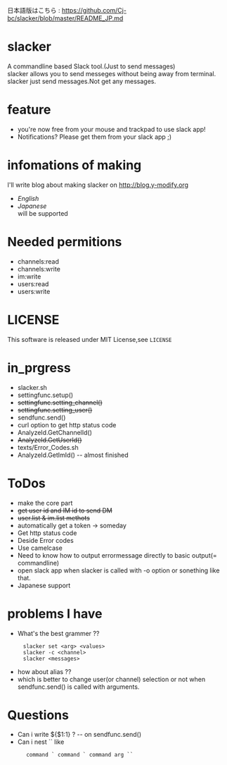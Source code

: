 日本語版はこちら : <https://github.com/Cj-bc/slacker/blob/master/README_JP.md>

# slacker  
 A commandline based Slack tool.(Just to send messages)  
 slacker allows you to send messeges without being away from terminal.  
 slacker just send messages.Not get any messages.
 
# feature  
 * you're now free from your mouse and trackpad to use slack app!
 * Notifications? Please get them from your slack app ;)

# infomations of making  
 I'll write blog about making slacker on <http://blog.y-modify.org>
  * *English*
  * *Japanese*  
 will be supported

# Needed permitions
 * channels:read
 * channels:write
 * im:write
 * users:read
 * users:write

# LICENSE
 This software is released under MIT License,see `LICENSE`

# in_prgress
 * slacker.sh
 * settingfunc.setup()
 * ~~settingfunc.setting_channel()~~
 * ~~settingfunc.setting_user()~~
 * sendfunc.send()
  * curl option to get http status code
 * AnalyzeId.GetChannelId()  
 * ~~AnalyzeId.GetUserId()~~
 * texts/Error_Codes.sh
 * AnalyzeId.GetImId() -- almost finished

# ToDos  
 * make the core part
  * ~~get user id and IM id to send DM~~
   * ~~user.list & im.list methots~~
  * automatically get a token   -> someday
  * Get http status code
  * Deside Error codes
  * Use camelcase
  * Need to know how to output errormessage directly to basic output(= commandline)
 * open slack app when slacker is called with -o option or sonething like that.
 * Japanese support

# problems I have  
 * What's the best grammer ??
  ```shellscript:examples I'm thinking
       slacker set <arg> <values>
       slacker -c <channel>
       slacker <messages>
  ```
 * how about alias ??
 * which is better to change user(or channel) selection or not when sendfunc.send() is called with arguments.

# Questions
 * Can i write ${$1:1} ?
    -- on sendfunc.send()
 * Can i nest `` like
  ``` shellscript:example nest
        command ` command ` command arg ``
  ```